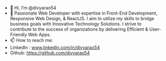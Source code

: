 - 👋 Hi, I’m @divyarao54
- 👀 Passionate Web Developer with expertise in Front-End Development, Responsive Web Design, & ReactJS. I aim to utilize my skills to bridge business goals with Innovative Technology Solutions. I strive to contribute to the success of organizations by delivering Efficient & User-Friendly Web Apps.
- 📫 How to reach me:
-   LinkedIn : www.linkedin.com/in/divyarao54
-   Github: https://github.com/divyarao54

<!---
divyarao54/divyarao54 is a ✨ special ✨ repository because its `README.md` (this file) appears on your GitHub profile.
You can click the Preview link to take a look at your changes.
--->
